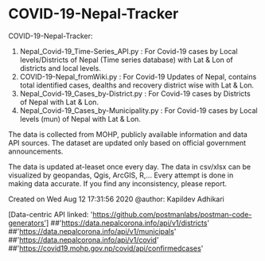 # COVID-19-Nepal-Tracker
COVID-19-Nepal-Tracker: 

1. Nepal_Covid-19_Time-Series_API.py : For Covid-19 cases by Local levels/Districts of Nepal (Time series database) with Lat & Lon of districts and local levels.
2. COVID-19-Nepal_fromWiki.py : For Covid-19 Updates of Nepal, contains total identified cases, dealths and recovery district wise with Lat & Lon.
3. Nepal_Covid-19_Cases_by-District.py : For Covid-19 cases by Districts of Nepal with Lat & Lon.
4. Nepal_Covid-19_Cases_by-Municipality.py : For Covid-19 cases by Local levels (mun) of Nepal with Lat & Lon.

The data is collected from MOHP, publicly available information and data API sources. 
The dataset are updated only based on official government announcements.

The data is updated at-leaset once every day. The data in csv/xlsx can be visualized by geopandas, Qgis, ArcGIS, R,...
Every attempt is done in making data accurate. If you find any inconsistency, please report.

Created on Wed Aug 12 17:31:56 2020
@author: Kapildev Adhikari

[Data-centric API linked: 'https://github.com/postmanlabs/postman-code-generators']
##'https://data.nepalcorona.info/api/v1/districts'
##'https://data.nepalcorona.info/api/v1/municipals'
##'https://data.nepalcorona.info/api/v1/covid'
##'https://covid19.mohp.gov.np/covid/api/confirmedcases'
